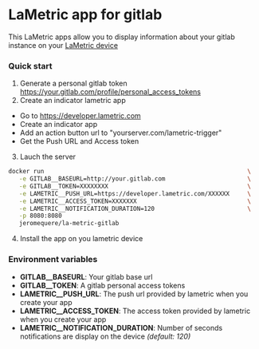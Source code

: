 # LaMetric app for gitlab

This LaMetric apps allow you to display information about your gitlab instance on your [LaMetric device](lametric.com)

### Quick start
 1) Generate a personal gitlab token
    https://your.gitlab.com/profile/personal_access_tokens
 2) Create an indicator lametric app
   - Go to https://developer.lametric.com
   - Create an indicator app
   - Add an action button url to "yourserver.com/lametric-trigger"
   - Get the Push URL and Access token
 3) Lauch the server
 ```bash
 docker run                                                         \
    -e GITLAB__BASEURL=http://your.gitlab.com                       \
    -e GITLAB__TOKEN=XXXXXXXX                                       \
    -e LAMETRIC__PUSH_URL=https://developer.lametric.com/XXXXXX     \
    -e LAMETRIC__ACCESS_TOKEN=XXXXXXX                               \
    -e LAMETRIC__NOTIFICATION_DURATION=120                          \
    -p 8080:8080
    jeromequere/la-metric-gitlab
 ```
 4) Install the app on you lametric device
 
### Environment variables
  - **GITLAB__BASEURL**: Your gitlab base url 
  - **GITLAB__TOKEN**: A gitlab  personal access tokens
  - **LAMETRIC__PUSH_URL**: The push url provided by lametric when you create your app
  - **LAMETRIC__ACCESS_TOKEN**: The access token provided by lametric when you create your app
  - **LAMETRIC__NOTIFICATION_DURATION**: Number of seconds notifications are display on the device *(default: 120)*
  